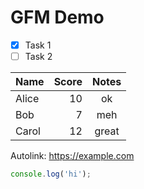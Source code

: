 # GFM Demo

- [x] Task 1
- [ ] Task 2

| Name  | Score | Notes |
| :---- | ----: | :---: |
| Alice | 10    | ok    |
| Bob   |  7    | meh   |
| Carol | 12    | great |

Autolink: https://example.com

```js
console.log('hi');
```
